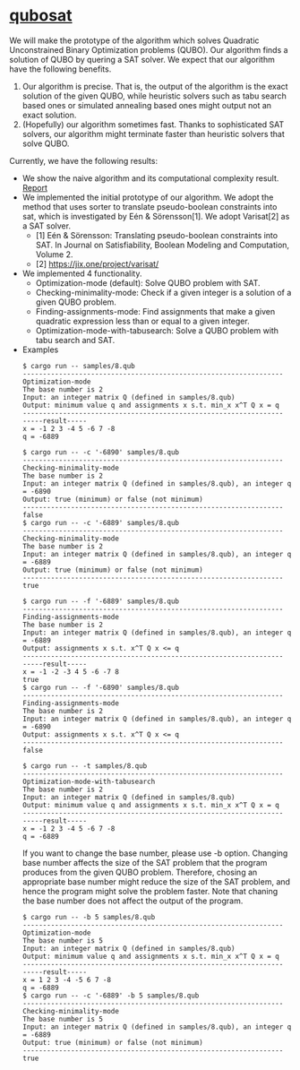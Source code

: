 # [qubosat](https://github.com/hysok2/qubosat)

We will make the prototype of the algorithm which solves Quadratic Unconstrained Binary Optimization problems (QUBO).  Our algorithm finds a solution of QUBO by quering a SAT solver.  We expect that our algorithm have the following benefits.
1. Our algorithm is precise.  That is, the output of the algorithm is the exact solution of the given QUBO, while heuristic solvers such as tabu search based ones or simulated annealing based ones might output not an exact solution.
1. (Hopefully) our algorithm sometimes fast.  Thanks to sophisticated SAT solvers, our algorithm might terminate faster than heuristic solvers that solve QUBO.

Currently, we have the following results:
- We show the naive algorithm and its computational complexity result. [Report](https://arxiv.org/abs/2109.10048)
- We implemented the initial prototype of our algorithm.  We adopt the method that uses sorter to translate pseudo-boolean constraints into sat, which is investigated by Eén & Sörensson[1].  We adopt Varisat[2] as a SAT solver.
    - [1] Eén & Sörensson: Translating pseudo-boolean constraints into SAT. In Journal on Satisfiability, Boolean Modeling and Computation, Volume 2.
    - [2] https://jix.one/project/varisat/
- We implemented 4 functionality.
    - Optimization-mode (default): Solve QUBO problem with SAT.
    - Checking-minimality-mode: Check if a given integer is a solution of a given QUBO problem.
    - Finding-assignments-mode: Find assignments that make a given quadratic expression less than or equal to a given integer.
    - Optimization-mode-with-tabusearch: Solve a QUBO problem with tabu search and SAT.
- Examples
    ``` Optimization-mode
    $ cargo run -- samples/8.qub
    -----------------------------------------------------------------
    Optimization-mode
    The base number is 2
    Input: an integer matrix Q (defined in samples/8.qub)
    Output: minimum value q and assignments x s.t. min_x x^T Q x = q
    -----------------------------------------------------------------
    -----result-----
    x = -1 2 3 -4 5 -6 7 -8
    q = -6889
    ```
    ``` Checking-minimality-mode
    $ cargo run -- -c '-6890' samples/8.qub
    -----------------------------------------------------------------
    Checking-minimality-mode
    The base number is 2
    Input: an integer matrix Q (defined in samples/8.qub), an integer q = -6890
    Output: true (minimum) or false (not minimum)
    -----------------------------------------------------------------
    false
    $ cargo run -- -c '-6889' samples/8.qub
    -----------------------------------------------------------------
    Checking-minimality-mode
    The base number is 2
    Input: an integer matrix Q (defined in samples/8.qub), an integer q = -6889
    Output: true (minimum) or false (not minimum)
    -----------------------------------------------------------------
    true
    ```
    ``` Finding-assignments-mode
    $ cargo run -- -f '-6889' samples/8.qub
    -----------------------------------------------------------------
    Finding-assignments-mode
    The base number is 2
    Input: an integer matrix Q (defined in samples/8.qub), an integer q = -6889
    Output: assignments x s.t. x^T Q x <= q
    -----------------------------------------------------------------
    -----result-----
    x = -1 -2 -3 4 5 -6 -7 8
    true
    $ cargo run -- -f '-6890' samples/8.qub
    -----------------------------------------------------------------
    Finding-assignments-mode
    The base number is 2
    Input: an integer matrix Q (defined in samples/8.qub), an integer q = -6890
    Output: assignments x s.t. x^T Q x <= q
    -----------------------------------------------------------------
    false
    ```
    ``` Optimization-mode-with-tabusearch
    $ cargo run -- -t samples/8.qub
    -----------------------------------------------------------------
    Optimization-mode-with-tabusearch
    The base number is 2
    Input: an integer matrix Q (defined in samples/8.qub)
    Output: minimum value q and assignments x s.t. min_x x^T Q x = q
    -----------------------------------------------------------------
    -----result-----
    x = -1 2 3 -4 5 -6 7 -8
    q = -6889
    ```
    If you want to change the base number, please use -b option.  Changing base number affects the size of the SAT problem that the program produces from the given QUBO problem.  Therefore, chosing an appropriate base number might reduce the size of the SAT problem, and hence the program might solve the problem faster.  Note that chaning the base number does not affect the output of the program.
    ```
    $ cargo run -- -b 5 samples/8.qub
    -----------------------------------------------------------------
    Optimization-mode
    The base number is 5
    Input: an integer matrix Q (defined in samples/8.qub)
    Output: minimum value q and assignments x s.t. min_x x^T Q x = q
    -----------------------------------------------------------------
    -----result-----
    x = 1 2 3 -4 -5 6 7 -8
    q = -6889
    $ cargo run -- -c '-6889' -b 5 samples/8.qub
    -----------------------------------------------------------------
    Checking-minimality-mode
    The base number is 5
    Input: an integer matrix Q (defined in samples/8.qub), an integer q = -6889
    Output: true (minimum) or false (not minimum)
    -----------------------------------------------------------------
    true
    ```